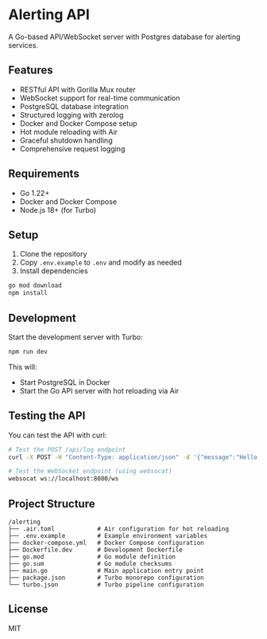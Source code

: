 # Alerting API

A Go-based API/WebSocket server with Postgres database for alerting services.

## Features

- RESTful API with Gorilla Mux router
- WebSocket support for real-time communication
- PostgreSQL database integration
- Structured logging with zerolog
- Docker and Docker Compose setup
- Hot module reloading with Air
- Graceful shutdown handling
- Comprehensive request logging

## Requirements

- Go 1.22+
- Docker and Docker Compose
- Node.js 18+ (for Turbo)

## Setup

1. Clone the repository
2. Copy `.env.example` to `.env` and modify as needed
3. Install dependencies

```bash
go mod download
npm install
```

## Development

Start the development server with Turbo:

```bash
npm run dev
```

This will:
- Start PostgreSQL in Docker
- Start the Go API server with hot reloading via Air

## Testing the API

You can test the API with curl:

```bash
# Test the POST /api/log endpoint
curl -X POST -H "Content-Type: application/json" -d '{"message":"Hello, World!"}' http://localhost:8080/api/log

# Test the WebSocket endpoint (using websocat)
websocat ws://localhost:8080/ws
```

## Project Structure

```
/alerting
├── .air.toml            # Air configuration for hot reloading
├── .env.example         # Example environment variables
├── docker-compose.yml   # Docker Compose configuration
├── Dockerfile.dev       # Development Dockerfile
├── go.mod               # Go module definition
├── go.sum               # Go module checksums
├── main.go              # Main application entry point
├── package.json         # Turbo monorepo configuration
└── turbo.json           # Turbo pipeline configuration
```

## License

MIT